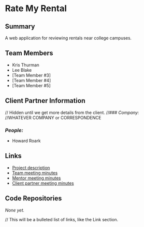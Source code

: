 # Rate My Rental

## **Summary**

A web application for reviewing rentals near college campuses.

## **Team Members**

- Kris Thurman
- Lee Blake
- [Team Member #3]
- [Team Member #4]
- [Team Member #5]

## **Client Partner Information**

// Hidden until we get more details from the client.
//### *Company:*
//WHATEVER COMPANY or CORRESPONDENCE

### *People:*
- Howard Roark

## **Links**

- [Project description](ProjectDescription.md)
- [Team meeting minutes](MeetingMinutes/Team)
- [Mentor meeting minutes](MeetingMinutes/Mentor)
- [Client partner meeting minutes](MeetingMinutes/ClientPartner)

## **Code Repositories**

*None yet.*

// This will be a bulleted list of links, like the Link section.

